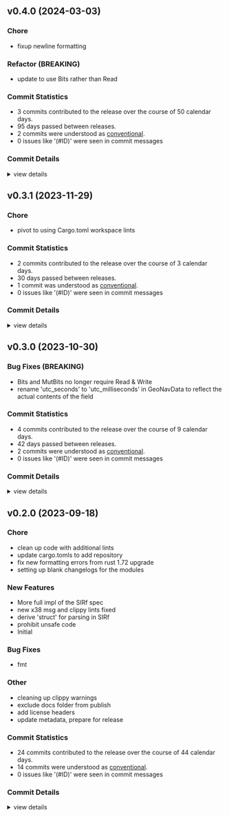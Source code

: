 


## v0.4.0 (2024-03-03)

### Chore

 - <csr-id-0fc37b1a2d545e8d6479443f2a55b3ad64bf5a39/> fixup newline formatting

### Refactor (BREAKING)

 - <csr-id-7dccca7f878c10302fa2f6c71b08be6c564276dc/> update to use Bits rather than Read

### Commit Statistics

<csr-read-only-do-not-edit/>

 - 3 commits contributed to the release over the course of 50 calendar days.
 - 95 days passed between releases.
 - 2 commits were understood as [conventional](https://www.conventionalcommits.org).
 - 0 issues like '(#ID)' were seen in commit messages

### Commit Details

<csr-read-only-do-not-edit/>

<details><summary>view details</summary>

 * **Uncategorized**
    - Update to use Bits rather than Read ([`7dccca7`](https://github.com/spmadden/irox/commit/7dccca7f878c10302fa2f6c71b08be6c564276dc))
    - Release irox-tools v0.5.0, safety bump 17 crates ([`a46e9e2`](https://github.com/spmadden/irox/commit/a46e9e2da699f6ccd3a85b660014f0e15e59c0d0))
    - Fixup newline formatting ([`0fc37b1`](https://github.com/spmadden/irox/commit/0fc37b1a2d545e8d6479443f2a55b3ad64bf5a39))
</details>

## v0.3.1 (2023-11-29)

<csr-id-88ebfb5deea5508ca54f4aaab62f6fd5a36f531c/>

### Chore

 - <csr-id-88ebfb5deea5508ca54f4aaab62f6fd5a36f531c/> pivot to using Cargo.toml workspace lints

### Commit Statistics

<csr-read-only-do-not-edit/>

 - 2 commits contributed to the release over the course of 3 calendar days.
 - 30 days passed between releases.
 - 1 commit was understood as [conventional](https://www.conventionalcommits.org).
 - 0 issues like '(#ID)' were seen in commit messages

### Commit Details

<csr-read-only-do-not-edit/>

<details><summary>view details</summary>

 * **Uncategorized**
    - Release irox-sirf v0.3.1 ([`f429455`](https://github.com/spmadden/irox/commit/f4294554f6d6ee5ccc3a4419c8bfe6d04850fe36))
    - Pivot to using Cargo.toml workspace lints ([`88ebfb5`](https://github.com/spmadden/irox/commit/88ebfb5deea5508ca54f4aaab62f6fd5a36f531c))
</details>

## v0.3.0 (2023-10-30)

### Bug Fixes (BREAKING)

 - <csr-id-bba2c45c261c24124b9f4cd260d7177364e0794e/> Bits and MutBits no longer require Read & Write
 - <csr-id-e981099e141ffbc884031fd40d4adcebc46faaec/> rename 'utc_seconds' to 'utc_milliseconds' in GeoNavData to reflect the actual contents of the field

### Commit Statistics

<csr-read-only-do-not-edit/>

 - 4 commits contributed to the release over the course of 9 calendar days.
 - 42 days passed between releases.
 - 2 commits were understood as [conventional](https://www.conventionalcommits.org).
 - 0 issues like '(#ID)' were seen in commit messages

### Commit Details

<csr-read-only-do-not-edit/>

<details><summary>view details</summary>

 * **Uncategorized**
    - Release irox-sirf v0.3.0 ([`3e12093`](https://github.com/spmadden/irox/commit/3e120930ef1d033ef69bdec09296ed177e10f82c))
    - Release irox-tools v0.3.0, safety bump 12 crates ([`eb83b27`](https://github.com/spmadden/irox/commit/eb83b27b20c23e51e5b0fc3b7b3704e2c03af46c))
    - Bits and MutBits no longer require Read & Write ([`bba2c45`](https://github.com/spmadden/irox/commit/bba2c45c261c24124b9f4cd260d7177364e0794e))
    - Rename 'utc_seconds' to 'utc_milliseconds' in GeoNavData to reflect the actual contents of the field ([`e981099`](https://github.com/spmadden/irox/commit/e981099e141ffbc884031fd40d4adcebc46faaec))
</details>

## v0.2.0 (2023-09-18)

<csr-id-f03d8a3ec997d53470bfdeb5e76b71925aac3f10/>
<csr-id-80d2b88bdcb553faaeafc09673c31d7ebedafd19/>
<csr-id-b9a0ae0ccb51682bd9c36e9ab198f38634a62ade/>
<csr-id-1a365333397b02a5f911d0897c3bf0c80f6c2b80/>
<csr-id-5c178560becc0b665d70be2d99a1cffad3ba4284/>
<csr-id-8ef5bb6167b6fae09c73e2ccfe8ff4fe862c7ac9/>
<csr-id-7fa187c565b024c1311fb8dcc0ed5bb5387557a1/>
<csr-id-49d55665ffd9ebcfe0394e40cb36bcc35a6a72f9/>

### Chore

 - <csr-id-f03d8a3ec997d53470bfdeb5e76b71925aac3f10/> clean up code with additional lints
 - <csr-id-80d2b88bdcb553faaeafc09673c31d7ebedafd19/> update cargo.tomls to add repository
 - <csr-id-b9a0ae0ccb51682bd9c36e9ab198f38634a62ade/> fix new formatting errors from rust 1.72 upgrade
 - <csr-id-1a365333397b02a5f911d0897c3bf0c80f6c2b80/> setting up blank changelogs for the modules

### New Features

 - <csr-id-eb7f5fa4f547ba8b59d3551b50dcebed53aa3a36/> More full impl of the SIRf spec
 - <csr-id-fdaf61f7de9e266c1d3aa25ca1c69a92b655f0ad/> new x38 msg and clippy lints fixed
 - <csr-id-95869b9bf0aa7619f97b3552d3de0658526ec32c/> derive 'struct' for parsing in SIRf
 - <csr-id-c088de020214e47f28391d0af5a64abe56ad185b/> prohibit unsafe code
 - <csr-id-091f484738eb46b1e9735440f4e11dc98abe6287/> Initial

### Bug Fixes

 - <csr-id-36ce7378e51dc93247379486952a7104329feceb/> fmt

### Other

 - <csr-id-5c178560becc0b665d70be2d99a1cffad3ba4284/> cleaning up clippy warnings
 - <csr-id-8ef5bb6167b6fae09c73e2ccfe8ff4fe862c7ac9/> exclude docs folder from publish
 - <csr-id-7fa187c565b024c1311fb8dcc0ed5bb5387557a1/> add license headers
 - <csr-id-49d55665ffd9ebcfe0394e40cb36bcc35a6a72f9/> update metadata, prepare for release

### Commit Statistics

<csr-read-only-do-not-edit/>

 - 24 commits contributed to the release over the course of 44 calendar days.
 - 14 commits were understood as [conventional](https://www.conventionalcommits.org).
 - 0 issues like '(#ID)' were seen in commit messages

### Commit Details

<csr-read-only-do-not-edit/>

<details><summary>view details</summary>

 * **Uncategorized**
    - Release irox-enums_derive v0.2.0, irox-enums v0.2.0, irox-tools v0.2.0, irox-units v0.2.0, irox-carto v0.2.0, irox-csv v0.2.0, irox-egui-extras v0.2.0, irox-networking v0.2.0, irox-types v0.2.0, irox-influxdb_v1 v0.2.0, irox-structs_derive v0.2.0, irox-structs v0.2.0, irox-nmea0183 v0.1.0, irox-sirf v0.2.0, irox-stats v0.2.0, irox-winlocation-api v0.1.0, irox v0.2.0, safety bump 10 crates ([`6a72204`](https://github.com/spmadden/irox/commit/6a722046661ceef02a66c2067e2c5c15ce102e04))
    - Clean up code with additional lints ([`f03d8a3`](https://github.com/spmadden/irox/commit/f03d8a3ec997d53470bfdeb5e76b71925aac3f10))
    - Update cargo.tomls to add repository ([`80d2b88`](https://github.com/spmadden/irox/commit/80d2b88bdcb553faaeafc09673c31d7ebedafd19))
    - Fix new formatting errors from rust 1.72 upgrade ([`b9a0ae0`](https://github.com/spmadden/irox/commit/b9a0ae0ccb51682bd9c36e9ab198f38634a62ade))
    - Setting up blank changelogs for the modules ([`1a36533`](https://github.com/spmadden/irox/commit/1a365333397b02a5f911d0897c3bf0c80f6c2b80))
    - More full impl of the SIRf spec ([`eb7f5fa`](https://github.com/spmadden/irox/commit/eb7f5fa4f547ba8b59d3551b50dcebed53aa3a36))
    - New x38 msg and clippy lints fixed ([`fdaf61f`](https://github.com/spmadden/irox/commit/fdaf61f7de9e266c1d3aa25ca1c69a92b655f0ad))
    - Derive 'struct' for parsing in SIRf ([`95869b9`](https://github.com/spmadden/irox/commit/95869b9bf0aa7619f97b3552d3de0658526ec32c))
    - Cleaning up clippy warnings ([`5c17856`](https://github.com/spmadden/irox/commit/5c178560becc0b665d70be2d99a1cffad3ba4284))
    - Add 0xFF asciidata ([`885b594`](https://github.com/spmadden/irox/commit/885b5942ed3ab019094581fd4f5f316ecc78c279))
    - Add 0x09 CPU Throughput ([`7c27337`](https://github.com/spmadden/irox/commit/7c27337810927b8c331b2a1cb4e9c547343319f2))
    - Add 0x33-6 Tracker Load Statu ([`bd904ca`](https://github.com/spmadden/irox/commit/bd904caff881504b4ffd9e19233a468dce0e3acc))
    - Add 0x1C NavLibrary Measurement ([`ccc9637`](https://github.com/spmadden/irox/commit/ccc9637acad96be96c34abbd9d4ab475921fbfaa))
    - Add 0x29 Geodetic Nav Data ([`e634e35`](https://github.com/spmadden/irox/commit/e634e3510cb91e8e60d7d14b21a3af1e2718a4f9))
    - Add 0x32 SBAS Parameters ([`3aeb9b4`](https://github.com/spmadden/irox/commit/3aeb9b42090a1936358de8d19cb978711fb9dbad))
    - Add 0x1E Nav SV State ([`3a718cd`](https://github.com/spmadden/irox/commit/3a718cdf6d445e5b815d8d7f8e31933fd10994e2))
    - Add 0x08 50 BPS Data ([`8ece255`](https://github.com/spmadden/irox/commit/8ece2552a077652e662dbaacdbfb9bb0eb2a4e92))
    - Add 0x04 Measured Track Data ([`59d017d`](https://github.com/spmadden/irox/commit/59d017d483b0aac337f76122871a127be4d8389b))
    - Prohibit unsafe code ([`c088de0`](https://github.com/spmadden/irox/commit/c088de020214e47f28391d0af5a64abe56ad185b))
    - Exclude docs folder from publish ([`8ef5bb6`](https://github.com/spmadden/irox/commit/8ef5bb6167b6fae09c73e2ccfe8ff4fe862c7ac9))
    - Add license headers ([`7fa187c`](https://github.com/spmadden/irox/commit/7fa187c565b024c1311fb8dcc0ed5bb5387557a1))
    - Update metadata, prepare for release ([`49d5566`](https://github.com/spmadden/irox/commit/49d55665ffd9ebcfe0394e40cb36bcc35a6a72f9))
    - Fmt ([`36ce737`](https://github.com/spmadden/irox/commit/36ce7378e51dc93247379486952a7104329feceb))
    - Initial ([`091f484`](https://github.com/spmadden/irox/commit/091f484738eb46b1e9735440f4e11dc98abe6287))
</details>

